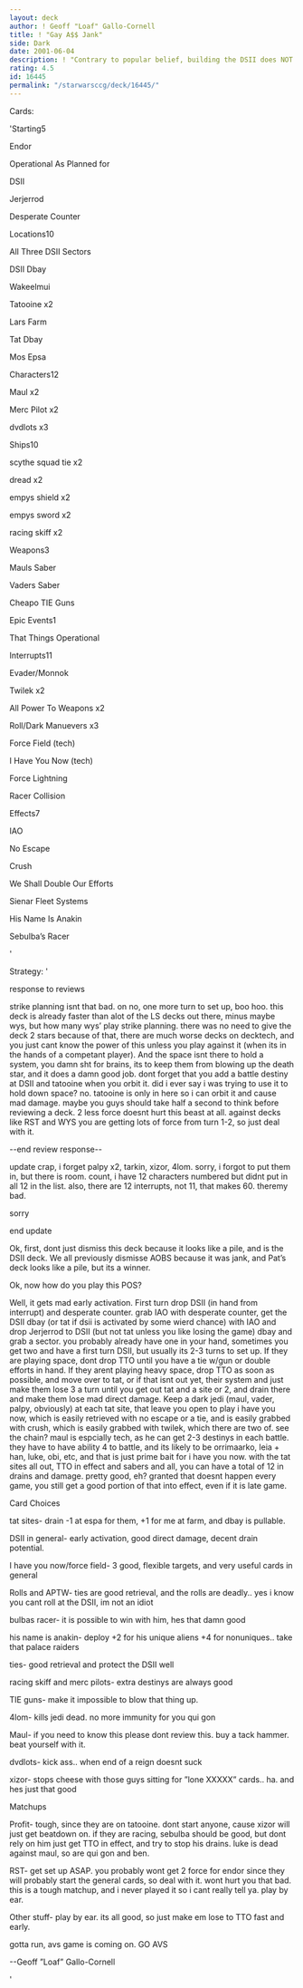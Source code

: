 ```yaml
---
layout: deck
author: ! Geoff "Loaf" Gallo-Cornell
title: ! "Gay A$$ Jank"
side: Dark
date: 2001-06-04
description: ! "Contrary to popular belief, building the DSII does NOT suck. Well, not as much as you might believe anyway."
rating: 4.5
id: 16445
permalink: "/starwarsccg/deck/16445/"
---
```

Cards: 

'Starting5

Endor

Operational As Planned for

DSII

Jerjerrod

Desperate Counter



Locations10

All Three DSII Sectors

DSII Dbay

Wakeelmui

Tatooine x2

Lars Farm

Tat Dbay

Mos Epsa


Characters12

Maul x2

Merc Pilot x2

dvdlots x3


Ships10

scythe squad tie x2

dread x2

empys shield x2

empys sword x2

racing skiff x2


Weapons3

Mauls Saber

Vaders Saber

Cheapo TIE Guns 


Epic Events1

That Things Operational


Interrupts11

Evader/Monnok

Twilek x2

All Power To Weapons x2

Roll/Dark Manuevers x3

Force Field (tech)

I Have You Now (tech)

Force Lightning

Racer Collision


Effects7

IAO

No Escape

Crush 

We Shall Double Our Efforts

Sienar Fleet Systems

His Name Is Anakin

Sebulba’s Racer








'

Strategy: '

response to reviews

strike planning isnt that bad. on no, one more turn to set up, boo hoo. this deck is already faster than alot of the LS decks out there, minus maybe wys, but how many wys’ play strike planning. there was no need to give the deck 2 stars because of that, there are much worse decks on decktech, and you just cant know the power of this unless you play against it (when its in the hands of a competant player). And the space isnt there to hold a system, you damn sht for brains, its to keep them from blowing up the death star, and it does a damn good job. dont forget that you add a battle destiny at DSII and tatooine when you orbit it. did i ever say i was trying to use it to hold down space? no. tatooine is only in here so i can orbit it and cause mad damage. maybe you guys should take half a second to think before reviewing a deck. 2 less force doesnt hurt this beast at all. against decks like RST and WYS you are getting lots of force from turn 1-2, so just deal with it.

--end review response--


update crap, i forget palpy x2, tarkin, xizor, 4lom. sorry, i forgot to put them in, but there is room. count, i have 12 characters numbered but didnt put in all 12 in the list. also, there are 12 interrupts, not 11, that makes 60. theremy bad.

sorry

end update


Ok, first, dont just dismiss this deck because it looks like a pile, and is the DSII deck. We all previously dismisse AOBS because it was jank, and Pat’s deck looks like a pile, but its a winner. 


Ok, now how do you play this POS?


Well, it gets mad early activation. First turn drop DSII (in hand from interrupt) and desperate counter. grab IAO with desperate counter, get the DSII dbay (or tat if dsii is activated by some wierd chance) with IAO and drop Jerjerrod to DSII (but not tat unless you like losing the game) dbay and grab a sector. you probably already have one in your hand, sometimes you get two and have a first turn DSII, but usually its 2-3 turns to set up. If they are playing space, dont drop TTO until you have a tie w/gun or double efforts in hand. If they arent playing heavy space, drop TTO as soon as possible, and move over to tat, or if that isnt out yet, their system and just make them lose 3 a turn until you get out tat and a site or 2, and drain there and make them lose mad direct damage. Keep a dark jedi (maul, vader, palpy, obviously) at each tat site, that leave you open to play i have you now, which is easily retrieved with no escape or a tie, and is easily grabbed with crush, which is easily grabbed with twilek, which there are two of. see the chain? maul is espcially tech, as he can get 2-3 destinys in each battle. they have to have ability 4 to battle, and its likely to be orrimaarko, leia + han, luke, obi, etc, and that is just prime bait for i have you now. with the tat sites all out, TTO in effect and sabers and all, you can have a total of 12 in drains and damage. pretty good, eh? granted that doesnt happen every game, you still get a good portion of that into effect, even if it is late game.


Card Choices

tat sites-  drain -1 at espa for them, +1 for me at farm, and dbay is pullable.


DSII in general- early activation, good direct damage, decent drain potential.


I have you now/force field- 3 good, flexible targets, and very useful cards in general


Rolls and APTW- ties are good retrieval, and the rolls are deadly.. yes i know you cant roll at the DSII, im not an idiot


bulbas racer- it is possible to win with him, hes that damn good


his name is anakin- deploy +2 for his unique aliens +4 for nonuniques.. take that palace raiders


ties- good retrieval and protect the DSII well


racing skiff and merc pilots- extra destinys are always good


TIE guns- make it impossible to blow that thing up.


4lom- kills jedi dead. no more immunity for you qui gon


Maul- if you need to know this please dont review this. buy a tack hammer. beat yourself with it.


dvdlots- kick ass.. when end of a reign doesnt suck


xizor- stops cheese with those guys sitting for ”lone XXXXX” cards.. ha. and hes just that good



Matchups

Profit- tough, since they are on tatooine. dont start anyone, cause xizor will just get beatdown on. if they are racing, sebulba should be good, but dont rely on him just get TTO in effect, and try to stop his drains. luke is dead against maul, so are qui gon and ben.


RST- get set up ASAP. you probably wont get 2 force for endor since they will probably start the general cards, so deal with it. wont hurt you that bad. this is a tough matchup, and i never played it so i cant really tell ya. play by ear.



Other stuff- play by ear. its all good, so just make em lose to TTO fast and early.


gotta run, avs game is coming on. GO AVS


--Geoff ”Loaf” Gallo-Cornell

'
